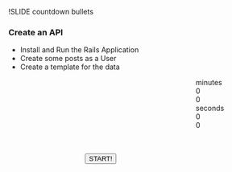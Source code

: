 !SLIDE countdown bullets

### Create an API

* Install and Run the Rails Application
* Create some posts as a User
* Create a template for the data

<div id="countdown_dashboard2" style="margin-left: 372px; width: 350px; height:150px;">
  
<div class="dash minutes_dash">
<span class="dash_title">minutes</span>
<div class="digit">0</div>
<div class="digit">0</div>
</div>

<div class="dash seconds_dash">
<span class="dash_title">seconds</span>
<div class="digit">0</div>
<div class="digit">0</div>
</div>

</div>

<div style="margin: 0px auto; width: 200px;">
<button class="button" onclick="secondTimer.start();">
  START!
</button>
</div>

<script>
$(document).ready(function () {
window.secondTimer = new ExerciseTimer("#countdown_dashboard2");
});
</script>